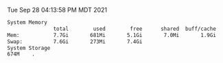 Tue Sep 28 04:13:58 PM MDT 2021
```bash
System Memory
               total        used        free      shared  buff/cache   available
Mem:           7.7Gi       681Mi       5.1Gi       7.0Mi       1.9Gi       6.7Gi
Swap:          7.6Gi       273Mi       7.4Gi
System Storage
674M	.
```
